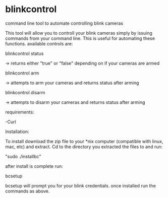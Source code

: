 # blinkcontrol
command line tool to automate controlling blink cameras

This tool will allow you to controll your blink cameras simply by issuing commands from your command line. This is useful for automating these functions. available controls are:

blinkcontrol status

-> returns either "true" or "false" depending on if your cameras are armed

blinkcontrol arm

-> attempts to arm your cameras and returns status after arming

blinkcontrol disarm

-> attempts to disarm your cameras and returns status after arming

requirements:

-Curl

Installation:

To install download the zip file to your *nix computer (compatible with linux, mac, etc) and extract. Cd to the directory you extracted the files to and run:

"sudo ./installbc"

after install is complete run:

bcsetup

bcsetup will prompt you for your blink credentials. once installed run the commands as above.
